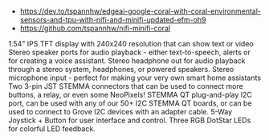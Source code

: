 #

#

* https://dev.to/tspannhw/edgeai-google-coral-with-coral-environmental-sensors-and-tpu-with-nifi-and-minifi-updated-efm-oh9
* https://github.com/tspannhw/nifi-minifi-coral


1.54" IPS TFT display with 240x240 resolution that can show text or video
Stereo speaker ports for audio playback - either text-to-speech, alerts or for creating a voice assistant.
Stereo headphone out for audio playback through a stereo system, headphones, or powered speakers.
Stereo microphone input - perfect for making your very own smart home assistants
Two 3-pin JST STEMMA connectors that can be used to connect more buttons, a relay, or even some NeoPixels!
STEMMA QT plug-and-play I2C port, can be used with any of our 50+ I2C STEMMA QT boards, or can be used to connect to Grove I2C devices with an adapter cable.
5-Way Joystick + Button for user interface and control.
Three RGB DotStar LEDs for colorful LED feedback.
